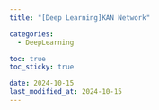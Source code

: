 ```yaml
---
title: "[Deep Learning]KAN Network"

categories: 
  - DeepLearning

toc: true
toc_sticky: true

date: 2024-10-15
last_modified_at: 2024-10-15
---
```


# 
